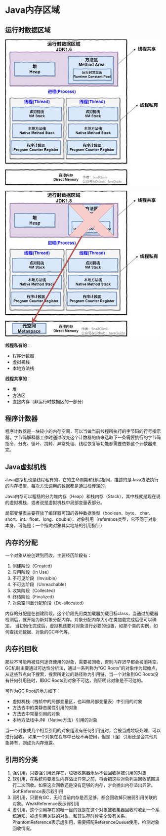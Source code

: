 # Java内存区域

## 运行时数据区域

![jdk_1_8_before](/img/jdk_1_8_before.png)

![jdk_1_8_jvm](/img/jdk_1_8_jvm.png)

**线程私有的**：

- 程序计数器
- 虚拟机栈
- 本地方法栈

**线程共享的**：

- 堆
- 方法区
- 直接内存（非运行时数据区的一部分）

## 程序计数器

程序计数器是一块较小的内存空间，可以当做当前线程所执行的字节码的行号指示器。字节码解释器工作时通过改变这个计数器的值来选取下一条需要执行的字节码指令，分支、循环、跳转、异常处理、线程恢复等功能都需要依赖这个计数器来完。

## Java虚拟机栈

Java虚拟机也是线程私有的，它的生命周期和线程相同，描述的是Java方法执行的内存模型，每次方法调用的数据都是通过栈传递的。

Java内存可以粗糙的分为堆内存（Heap）和栈内存（Stack），其中栈就是现在说的虚拟机栈，或者说是虚拟机栈中局部变量表部分。

局部变量表主要存放了编译器可知的各种数据类型（boolean、byte、 char、short、int、float、long、double）、对象引用（reference类型，它不同于对象本身，可能是；一个指向对象其实地址的引用指针）

## 内存的分配

一个对象从被创建到回收，主要经历阶段有：

1. 创建阶段（Created）
2. 应用阶段（In Use）
3. 不可见阶段（Invisible）
4. 不可达阶段（Unreachable）
5. 收集阶段（Collected）
6. 终结阶段（Finalized）
7. 对象空间重分配阶段（De-allocated）

内存的分配是在创建阶段，这个阶段先用类加载器加载目标class，当通过加载器检测后，就开始为新对象分配内存。对象分配内存大小在类加载完成后便可以确定。
当初始化完成后，虚拟机还要对对象进行必要的设置，如那个类的实例，如何查找元数据、对象的GC年代等。

## 内存的回收

那些不可能再被任何途径使用的对象，需要被回收，否则内存迟早都会被消耗空。
GC机制主要通过可达性分析法，通过一系列称为“GC Roots”的对象作为起始点，从这些节点向下搜索，搜索所走过的路径称为引用链，当一个对象到GC Roots没有任何引用链时，即GC Roots到对象不可达，则证明此对象是不可达的。

可作为GC Root的地方如下：

- 虚拟机栈（栈帧中的局部变量区，也叫做局部变量表）中引用的对象
- 方法去中的类静态属性引用的对象
- 方法去中常量引用的对象
- 本地方法栈中JNI（Native方法）引用的对象
  
当一个对象或几个相互引用的对象组没有任何引用链时，会被当成垃圾处理，可以进行回收。
如果一个对象在程序中已经不再使用，但是（强）引用还是会其他对象持有，则成为内存泄露。

## 引用的分类

1. 强引用，只要强引用还存在，垃圾收集器永远不会回收掉被引用的对象
2. 软引用，在系统将要发生内存溢出异常之前，将会把这些对象列进回收范围进行二次回收。如果这次回收还是没有足够的内存，才会抛出内存溢出异常。SoftReference表示软引用
3. 弱引用，只要有GC，无论当前内存是否足够，都会回收掉只被弱引用关联的对象。WeakReference表示弱引用
4. 虚引用，这个引用存在的唯一目的就是在这个对象被收集器回收时收到一个系统通知，被虚引用关联的对象，和其生存时候完全没有关系。PhantomReference表示虚引用，需要搭配ReferenceQueue使用，检测对象回收情况。
